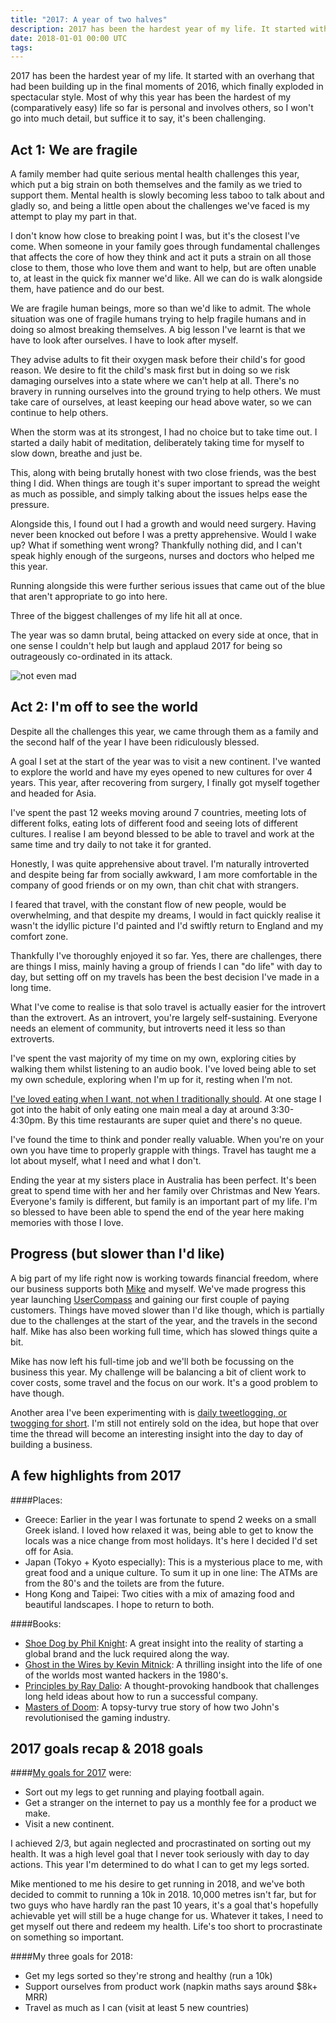 ```yaml
---
title: "2017: A year of two halves"
description: 2017 has been the hardest year of my life. It started with an overhang that had been building up in the final moments of 2016, which finally exploded in spectacular style.
date: 2018-01-01 00:00 UTC
tags:
---
```


2017 has been the hardest year of my life. It started with an overhang that had been building up in the final moments of 2016, which finally exploded in spectacular style. Most of why this year has been the hardest of my (comparatively easy) life so far is personal and involves others, so I won't go into much detail, but suffice it to say, it's been challenging.

## Act 1: We are fragile

A family member had quite serious mental health challenges this year, which put a big strain on both themselves and the family as we tried to support them. Mental health is slowly becoming less taboo to talk about and gladly so, and being a little open about the challenges we've faced is my attempt to play my part in that.

I don't know how close to breaking point I was, but it's the closest I've come. When someone in your family goes through fundamental challenges that affects the core of how they think and act it puts a strain on all those close to them, those who love them and want to help, but are often unable to, at least in the quick fix manner we'd like. All we can do is walk alongside them, have patience and do our best.

We are fragile human beings, more so than we'd like to admit. The whole situation was one of fragile humans trying to help fragile humans and in doing so almost breaking themselves. A big lesson I've learnt is that we have to look after ourselves. I have to look after myself.

They advise adults to fit their oxygen mask before their child's for good reason. We desire to fit the child's mask first but in doing so we risk damaging ourselves into a state where we can't help at all. There's no bravery in running ourselves into the ground trying to help others. We must take care of ourselves, at least keeping our head above water, so we can continue to help others.

When the storm was at its strongest, I had no choice but to take time out. I started a daily habit of meditation, deliberately taking time for myself to slow down, breathe and just be.

This, along with being brutally honest with two close friends, was the best thing I did. When things are tough it's super important to spread the weight as much as possible, and simply talking about the issues helps ease the pressure.

Alongside this, I found out I had a growth and would need surgery. Having never been knocked out before I was a pretty apprehensive. Would I wake up? What if something went wrong? Thankfully nothing did, and I can't speak highly enough of the surgeons, nurses and doctors who helped me this year.

Running alongside this were further serious issues that came out of the blue that aren't appropriate to go into here.

Three of the biggest challenges of my life hit all at once.

The year was so damn brutal, being attacked on every side at once, that in one sense I couldn't help but laugh and applaud 2017 for being so outrageously co-ordinated in its attack.

![not even mad](https://media.makeameme.org/created/im-not-even-okwpfs.jpg)

## Act 2: I'm off to see the world

Despite all the challenges this year, we came through them as a family and the second half of the year I have been ridiculously blessed.

A goal I set at the start of the year was to visit a new continent. I've wanted to explore the world and have my eyes opened to new cultures for over 4 years. This year, after recovering from surgery, I finally got myself together and headed for Asia.

I've spent the past 12 weeks moving around 7 countries, meeting lots of different folks, eating lots of different food and seeing lots of different cultures. I realise I am beyond blessed to be able to travel and work at the same time and try daily to not take it for granted.

Honestly, I was quite apprehensive about travel. I'm naturally introverted and despite being far from socially awkward, I am more comfortable in the company of good friends or on my own, than chit chat with strangers.

I feared that travel, with the constant flow of new people, would be overwhelming, and that despite my dreams, I would in fact quickly realise it wasn't the idyllic picture I'd painted and I'd swiftly return to England and my comfort zone.

Thankfully I've thoroughly enjoyed it so far. Yes, there are challenges, there are things I miss, mainly having a group of friends I can "do life" with day to day, but setting off on my travels has been the best decision I've made in a long time.

What I've come to realise is that solo travel is actually easier for the introvert than the extrovert. As an introvert, you're largely self-sustaining. Everyone needs an element of community, but introverts need it less so than extroverts.

I've spent the vast majority of my time on my own, exploring cities by walking them whilst listening to an audio book. I've loved being able to set my own schedule, exploring when I'm up for it, resting when I'm not.

[I've loved eating when I want, not when I traditionally should](https://twitter.com/FredRivett/status/933573040222248960). At one stage I got into the habit of only eating one main meal a day at around 3:30-4:30pm. By this time restaurants are super quiet and there's no queue.

I've found the time to think and ponder really valuable. When you're on your own you have time to properly grapple with things. Travel has taught me a lot about myself, what I need and what I don't.

Ending the year at my sisters place in Australia has been perfect. It's been great to spend time with her and her family over Christmas and New Years. Everyone's family is different, but family is an important part of my life. I'm so blessed to have been able to spend the end of the year here making memories with those I love.

## Progress (but slower than I'd like)

A big part of my life right now is working towards financial freedom, where our business supports both [Mike](http://twitter.com/mikeaag) and myself. We've made progress this year launching [UserCompass](http://usercompass.com/) and gaining our first couple of paying customers. Things have moved slower than I'd like though, which is partially due to the challenges at the start of the year, and the travels in the second half. Mike has also been working full time, which has slowed things quite a bit.

Mike has now left his full-time job and we'll both be focussing on the business this year. My challenge will be balancing a bit of client work to cover costs, some travel and the focus on our work. It's a good problem to have though.

Another area I've been experimenting with is [daily tweetlogging, or twogging for short](https://twitter.com/FredRivett). I'm still not entirely sold on the idea, but hope that over time the thread will become an interesting insight into the day to day of building a business.

## A few highlights from 2017

####Places:

- Greece: Earlier in the year I was fortunate to spend 2 weeks on a small Greek island. I loved how relaxed it was, being able to get to know the locals was a nice change from most holidays. It's here I decided I'd set off for Asia.
- Japan (Tokyo + Kyoto especially): This is a mysterious place to me, with great food and a unique culture. To sum it up in one line: The ATMs are from the 80's and the toilets are from the future.
- Hong Kong and Taipei: Two cities with a mix of amazing food and beautiful landscapes. I hope to return to both.

####Books:

- [Shoe Dog by Phil Knight](https://www.audible.com/pd/Bios-Memoirs/Shoe-Dog-Audiobook/B01CRM17MS): A great insight into the reality of starting a global brand and the luck required along the way.
- [Ghost in the Wires by Kevin Mitnick](https://www.audible.com/pd/Nonfiction/Ghost-in-the-Wires-Audiobook/B005H3FYR4): A thrilling insight into the life of one of the worlds most wanted hackers in the 1980's.
- [Principles by Ray Dalio](https://www.audible.com/pd/Business/Principles-Audiobook/B074B29GQJ): A thought-provoking handbook that challenges long held ideas about how to run a successful company.
- [Masters of Doom](https://www.audible.com/pd/Business/Principles-Audiobook/B074B29GQJ): A topsy-turvy true story of how two John's revolutionised the gaming industry.

## 2017 goals recap & 2018 goals

####[My goals for 2017](http://fredrivett.com/2017/01/01/2016-a-year-of-learning/) were:

- Sort out my legs to get running and playing football again.
- Get a stranger on the internet to pay us a monthly fee for a product we make.
- Visit a new continent.

I achieved 2/3, but again neglected and procrastinated on sorting out my health. It was a high level goal that I never took seriously with day to day actions. This year I'm determined to do what I can to get my legs sorted.

Mike mentioned to me his desire to get running in 2018, and we've both decided to commit to running a 10k in 2018. 10,000 metres isn't far, but for two guys who have hardly ran the past 10 years, it's a goal that's hopefully achievable yet will still be a huge change for us. Whatever it takes, I need to get myself out there and redeem my health. Life's too short to procrastinate on something so important.

####My three goals for 2018:

- Get my legs sorted so they're strong and healthy (run a 10k)
- Support ourselves from product work (napkin maths says around $8k+ MRR)
- Travel as much as I can (visit at least 5 new countries)
